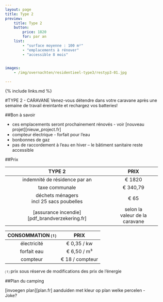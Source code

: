 ```yaml
---
layout: page
title: Type 2
preview: 
    title: Type 2
    button:
        price: 1820
        for: par an
    list:
        - "surface moyenne : 100 m²"
        - "emplacements à rénover"
        - "accessible 8 mois"
        
        
images:
    - /img/overnachten/residentieel-type3/restyp3-01.jpg
    
---
```


{% include links.md %}

#TYPE 2 - CARAVANE 
Venez-vous détendre dans votre caravane après une semaine de travail éreintante et rechargez vos batteries!


##Bon à savoir
- ces emplacements seront prochainement rénovés - voir [nouveau projet][nieuw_project.fr]
- compteur électrique - forfait pour l’eau
- bonbonnes de gaz
- pas de raccordement à l’eau en hiver – le bâtiment sanitaire reste accessible


##Prix

TYPE 2                |PRIX            |
:--------------------:|:--------------:|
indemnité de résidence par an |€ 1820               
taxe communale                |€ 340,79 
déchets ménagers<br>incl 25 sacs poubelles<br> | € 65    
[assurance incendie][pdf_brandverzekering.fr]     |selon la<br>valeur de la caravane


CONSOMMATION ⑴         |PRIX         |
:--------------------:|:-------------:|
électricité           | € 0,35 / kw        
forfait eau           | € 6,50 / m³      
compteur              | € 18 / compteur  

⑴ prix sous réserve de modifications des prix de l’énergie



##Plan du camping

[invoegen plan][plan.fr]
aanduiden met kleur op plan welke percelen - Joke?


